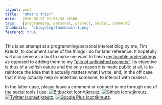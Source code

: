 ```yaml
---
layout: post
title:  "What's this?"
date:   2016-02-27 21:03:33 +0100
tags:   [programming, personal, project, social, comment]
thumbnail:  '/blog/img/thumbnail-1.png'
featured: true
---
```


This is an attempt at a programming/personal interest blog by me, Tim Kreutz, to document some of the things I do for later reference. It hopefully will also serve as a tool to make me want to finish [my humble undertakings](http://timkreutz.nl/musicmood/) as opposed to adding them to my [“pile of unfinished projects”](http://timkreutz.nl/soepvandedag/). Its objective is thus of a selfish nature and the only reason it is made public at all, is to reinforce the idea that it actually matters what I write, and, in the off case that it may actually help or entertain someone, to interact with readers.

In the latter case, please leave a comment or connect to me through one of the social tools I use: [![Bitbucket Icon](/blog/img/icon-bitbucket.png "Bitbucket")/tjkreutz](https://bitbucket.org/tjkreutz/), [![Github Icon](/blog/img/icon-github.png "Github")/tjkreutz](https://github.com/tjkreutz), [![Twitter Icon](/blog/img/icon-twitter.png "Twitter")@tjkreutz](https://twitter.com/tjkreutz), [![Google Plus Icon](/blog/img/icon-googleplus.png "Google+")tjkreutz](https://plus.google.com/108858324551681825245).

